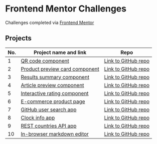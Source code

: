 # Frontend Mentor Challenges

Challenges completed via [Frontend Mentor](https://www.frontendmentor.io/)

## Projects

| No. | Project name and link                                                                                   | Repo                                                                                                       |
| --- | ------------------------------------------------------------------------------------------------------- | ---------------------------------------------------------------------------------------------------------- |
| 1   | [QR code component](https://frontend-mentor-challenges.onrender.com/qr-code-component/)                 | [Link to GitHub repo](https://github.com/donth77/frontendmentor-challenges/tree/main/qr-code-component)    |
| 2   | [Product preview card component](https://frontend-mentor-challenges.onrender.com/product-preview-card/) | [Link to GitHub repo](https://github.com/donth77/frontendmentor-challenges/tree/main/product-preview-card) |
| 3   | [Results summary component](https://frontend-mentor-challenges.onrender.com/results-summary/)           | [Link to GitHub repo](https://github.com/donth77/frontendmentor-challenges/tree/main/results-summary)      |
| 4   | [Article preview component](https://frontend-mentor-challenges.onrender.com/article-preview/)           | [Link to GitHub repo](https://github.com/donth77/frontendmentor-challenges/tree/main/article-preview)      |
| 5   | [Interactive rating component](https://frontend-mentor-challenges.onrender.com/interactive-rating/)     | [Link to GitHub repo](https://github.com/donth77/frontendmentor-challenges/tree/main/interactive-rating/)  |
| 6   | [E-commerce product page](https://e-commerce-product-page-frontend-mentor.onrender.com/)                | [Link to GitHub repo](https://github.com/donth77/frontendmentor-challenges/tree/main/ecommerce-product/)   |
| 7   | [GitHub user search app](https://github-user-search-frontend-mentor.onrender.com/)                      | [Link to GitHub repo](https://github.com/donth77/frontendmentor-challenges/tree/main/github-user-search/)  |
| 8   | [Clock info app](https://clock-app-frontend-mentor.onrender.com/)                                       | [Link to GitHub repo](https://github.com/donth77/frontendmentor-challenges/tree/main/clock-app/)           |
| 9   | [REST countries API app](https://rest-countries-api-frontend-mentor.onrender.com/)                      | [Link to GitHub repo](https://github.com/donth77/frontendmentor-challenges/tree/main/rest-countries)       |
| 10  | [In-browser markdown editor](https://markdown-editor-frontend-mentor.onrender.com/)                     | [Link to GitHub repo](https://github.com/donth77/frontendmentor-challenges/tree/main/markdown-editor)      |
